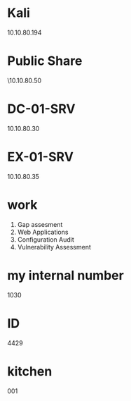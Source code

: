 # Kali
10.10.80.194

# Public Share
\\10.10.80.50

# DC-01-SRV
10.10.80.30

# EX-01-SRV
10.10.80.35

# work
1. Gap assesment
2. Web Applications
3. Configuration Audit
4. Vulnerability Assessment

# my internal number
1030

# ID
4429

# kitchen
001